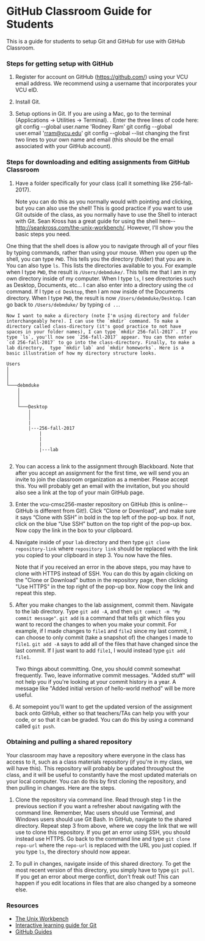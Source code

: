 # GitHub Classroom Guide for Students

This is a guide for students to setup Git and GitHub for use with GitHub Classroom. 

### Steps for getting setup with GitHub
1. Register for account on GitHub (https://github.com/) using your VCU email address. We recommend using a username that incorporates your VCU eID. 

2. Install Git. 

3. Setup options in Git. If you are using a Mac, go to the terminal (Applications -> Utilities -> Terminal). . Enter the three lines of code here: 
git config --global user.name 'Rodney Ram'
git config --global user.email 'rram@vcu.edu'
git config --global --list
changing the first two lines to your own name and email (this should be the email associated with your GitHub account). 

### Steps for downloading and editing assignments from GitHub Classroom

1.  Have a folder specifically for your class (call it something like 256-fall-2017). 

    Note you can do this as you normally would with pointing and clicking, but you can also use the shell! This is good practice if you want to use Git outside of the class, as you normally have to use the Shell to interact with Git. Sean Kross has a great guide for using the shell here--http://seankross.com/the-unix-workbench/. However, I'll show you the basic steps you need.

 One thing that the shell does is allow you to navigate through all of your files by typing commands, rather than using your mouse. When you open up the shell, you can type `PWD`. This tells you the directory (folder) that you are in. You can also type `ls`. This lists the directories available to you. For example when I type `PWD`, the result is `/Users/debmduke/`. This tells me that I am in my own directory inside of my computer. When I type `ls`, I see directories such as Desktop, Documents, etc... I can also enter into a directory using the `cd` command. If I type `cd Desktop`, then I am now inside of the Documents directory. When I type `PWD`, the result is now `/Users/debmduke/Desktop`. I can go back to `/Users/debmduke/` by typing `cd ..`.

    Now I want to make a directory (note I'm using directory and folder interchangeably here). I can use the `mkdir` command. To make a directory called class-directory (it's good practice to not have spaces in your folder names), I can type `mkdir 256-fall-2017`. If you type `ls`, you'll now see `256-fall-2017` appear. You can then enter `cd 256-fall-2017` to go into the class-directory. Finally, to make a lab directory,  type `mkdir lab` and `mkdir homeworks`. Here is a basic illustration of how my directory structure looks.

```
Users
│
│
│
└───debmduke
    │
    │
    │
    └───Desktop
        │
        │
        |
        |---256-fall-2017
            |
            |
            |
            |---lab
         

```

2.  You can access a link to the assignment through Blackboard. Note that after you accept an assignment for the first time, we will send you an invite to join the classroom organization as a member. Please accept this. You will probably get an email with the invitation, but you should also see a link at the top of your main GitHub page.

3. Enter the vcu-cmsc256-master repository on GitHub (this is online--GitHub is different from Git!). Click “Clone or Download”, and make sure it says “Clone with SSH” in bold in the top left of the pop-up box. If not, click on the blue “Use SSH” button on the top right of the pop-up box. Now copy the link in the box to your clipboard.

4. Navigate inside of your `lab` directory and then type `git clone repository-link` where `repository link` should be replaced with the link you copied to your clipboard in step 3. You now have the files.

    Note that if you received an error in the above steps, you may have to clone with HTTPS instead of SSH. You can do this by again clicking on the "Clone or Download" button in the repository page, then clicking "Use HTTPS" in the top right of the pop-up box. Now copy the link and repeat this step.
    
5.  After you make changes to the lab assignment, commit them.  Navigate to the lab directory. Type `git add -A`, and then `git commit -m "My commit message"`. `git add` is a command that tells git which files you want to record the changes to when you make your commit. For example, if I made changes to `file1` and `file2` since my last commit, I can choose to only commit (take a snapshot of) the changes I made to `file1`. `git add -A` says to add all of the files that have changed since the last commit. If I just want to add `file1`, I would instead type `git add file1`.

    Two things about committing. One, you should commit somewhat frequently. Two, leave informative commit messages. "Added stuff" will not help you if you're looking at your commit history in a year. A message like "Added initial version of hello-world method" will be more useful.

6.  At somepoint you'll want to get the updated version of the assignment back onto GitHub, either so that teachers/TAs can help you with your code, or so that it can be graded. You can do this by using a command called `git push`. 

### Obtaining and pulling a shared repository

Your classroom may have a repository where everyone in the class has access to it, such as a class materials repository (if you're in my class, we will have this). This repository will probably be updated throughout the class, and it will be useful to constantly have the most updated materials on your local computer. You can do this by first cloning the repository, and then pulling in changes. Here are the steps.

1. Clone the repository via command line. Read through step 1 in the previous section if you want a refresher about navigating with the command line. Remember, Mac users should use Terminal, and Windows users should use Git Bash. 
    In GitHub, navigate to the shared directory. Repeat step 3 from above, where we copy the link that we will use to clone this repository. If you get an error using SSH, you should instead use HTTPS. Go back to the command line and type `git clone repo-url` where the `repo-url` is replaced with the URL you just copied. If you type `ls`, the directory should now appear.
    
2. To pull in changes, navigate inside of this shared directory. To get the most recent version of this directory, you simply have to type `git pull`. If you get an error about merge conflict, don't freak out! This can happen if you edit locations in files that are also changed by a someone else. 

### Resources
* [The Unix Workbench](http://seankross.com/the-unix-workbench/)
* [Interactive learning guide for Git](http://learngitbranching.js.org/)
* [GitHub Guides](https://guides.github.com/)
